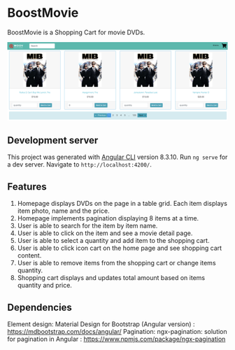 # BoostMovie

BoostMovie is a Shopping Cart for movie DVDs.

![myimage-alt-tag](https://github.com/ogm710811/BoostMovie/blob/master/src/assets/images/BoostMovie%20Homepage.png)

## Development server
This project was generated with [Angular CLI](https://github.com/angular/angular-cli) version 8.3.10.
Run `ng serve` for a dev server.
Navigate to `http://localhost:4200/`.

## Features
1. Homepage displays DVDs on the page in a table grid. Each item displays item photo, name and the price.
2. Homepage implements pagination displaying 8 items at a time.
3. User is able to search for the item by item name.
4. User is able to click on the item and see a movie detail page.
5. User is able to select a quantity and add item to the shopping cart.
6. User is able to click icon cart on the home page and see shopping cart content.
7. User is able to remove items from the shopping cart or change items quantity.
8. Shopping cart displays and updates total amount based on items quantity and price.

## Dependencies
Element design: Material Design for Bootstrap (Angular version) : https://mdbootstrap.com/docs/angular/ 
Pagination: ngx-pagination: solution for pagination in Angular : https://www.npmjs.com/package/ngx-pagination 



